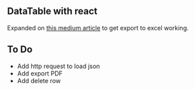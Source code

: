 
## DataTable with react

Expanded on [this medium article](https://medium.com/@zbzzn/integrating-react-and-datatables-not-as-hard-as-advertised-f3364f395dfa) to get export to excel working.

## To Do
- Add http request to load json
- Add export PDF
- Add delete row
